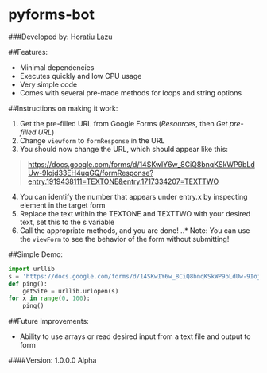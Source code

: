 # pyforms-bot
###Developed by: Horatiu Lazu

##Features:
* Minimal dependencies
* Executes quickly and low CPU usage
* Very simple code
* Comes with several pre-made methods for loops and string options

##Instructions on making it work:
1. Get the pre-filled URL from Google Forms (_Resources_, then _Get pre-filled URL_)
2. Change `viewform` to `formResponse` in the URL
3. You should now change the URL, which should appear like this:
> https://docs.google.com/forms/d/14SKwIY6w_8CiQ8bnqKSkWP9bLdUw-9Iojd33EH4uqGQ/formResponse?entry.1919438111=TEXTONE&entry.1717334207=TEXTTWO

4. You can identify the number that appears under entry.x by inspecting element in the target form
5. Replace the text within the TEXTONE and TEXTTWO with your desired text, set this to the s variable
6. Call the appropriate methods, and you are done!
..* Note: You can use the `viewForm` to see the behavior of the form without submitting!

##Simple Demo:
```python
import urllib
s = 'https://docs.google.com/forms/d/14SKwIY6w_8CiQ8bnqKSkWP9bLdUw-9Iojd33EH4uqGQ/formResponse?entry.1919438111=Hello&entry.1717334207=Hi'
def ping():
	getSite = urllib.urlopen(s)
for x in range(0, 100):
	ping()
```

##Future Improvements:
* Ability to use arrays or read desired input from a text file and output to form

####Version: 1.0.0.0 Alpha

